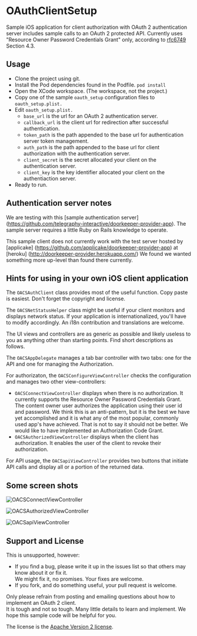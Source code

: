 # OAuthClientSetup

Sample iOS application for client authorization with
OAuth 2 authentication server includes sample calls to an
OAuth 2 protected API.  Currently uses "Resource Owner Password Credentials Grant" only,
according to [rfc6749](http://www.rfc-editor.org/rfc/rfc6749.txt) Section 4.3.

## Usage

- Clone the project using git.
- Install the Pod dependencies found in the Podfile. `pod install`
- Open the XCode workspace.  (The workspace, not the project.)
- Copy one of the sample `oauth_setup` configuration files to `oauth_setup.plist.`
- Edit `oauth_setup.plist.`
  - `base_url` is the url for an OAuth 2 authentication server.
  - `callback_url` is the client url for redirection after successful authentication.
  - `token_path` is the path appended to the base url for authentication server token management.
  - `auth_path` is the path appended to the base url for client authorization with the authentication server.
  - `client_secret` is the secret allocated your client on the authentication server.
  - `client_key` is the key identifier allocated your client on the authentiaction server.
- Ready to run.

## Authentication server notes

We are testing with this [sample authentication server]
(https://github.com/telegraphy-interactive/doorkeeper-provider-app).
The sample server requires a little Ruby on Rails knowledge to operate.

This sample client does not currently work with the test server hosted by [applicake]
(https://github.com/applicake/doorkeeper-provider-app)
at [heroku]
(http://doorkeeper-provider.herokuapp.com/)
We found we wanted something more up-level than found there currently.

## Hints for using in your own iOS client application

The `OACSAuthClient` class provides most of the useful function.  Copy paste is easiest.  Don't forget the copyright and license.

The `OACSNetStatusHelper` class might be useful if your client monitors and displays network status.  If your application is internationalized, you'll have to modify accordingly.  An i18n contribution and translations are welcome.

The UI views and controllers are as generic as possible and likely useless to you as anything other than starting points.  Find short descriptions as follows.

The `OACSAppDelegate` manages a tab bar controller with two tabs: one for the API and one for managing the Authorization.

For authorizaton, the `OACSConfigureViewController` checks the configuration and manages two other view-controllers:

- `OACSConnectViewController` displays when there is no authorization.  It currently supports the Resource Owner Password Credentials Grant.  The content owner user authorizes the application using their user id and password.  We think this is an anti-pattern, but it is the best we have yet accomplished and it is what any of the most popular, commonly used app's have achieved.  That is not to say it should not be better.  We would like to have implemented an Authorization Code Grant.
- `OACSAuthorizedViewController` displays when the client has authorization.  It enables the user of the client to revoke their authorization.

For API usage, the `OACSapiViewController` provides two buttons that initiate API calls and display all or a portion of the returned data.

## Some screen shots

![`OACSConnectViewController`](OACSConnectViewController.png)

![`OACSAuthorizedViewController`](OACSAuthorizedViewController.png)

![`OACSapiViewController`](OACSapiViewController.png)

## Support and License

This is unsupported, however:

- If you find a bug, please write it up in the issues list so that others may know about it or fix it.  
We might fix it, no promises.  Your fixes are welcome.
- If you fork, and do something useful, your pull request is welcome.

Only please refrain from posting and emailing questions about how to implement an OAuth 2 client.  
It is tough and not so tough.
Many little details to learn and implement.
We hope this sample code will be helpful for you.

The license is the [Apache Version 2 license](http://www.apache.org/licenses/LICENSE-2.0).
